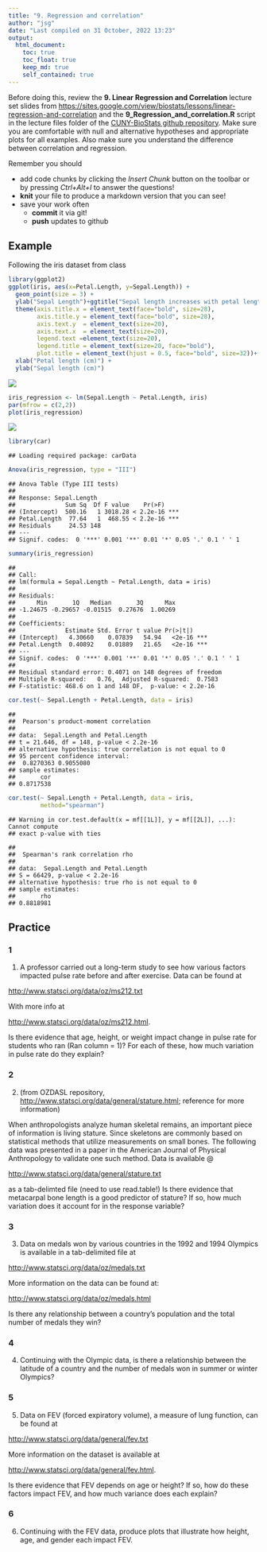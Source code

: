 ```yaml
---
title: "9. Regression and correlation"
author: "jsg"
date: "Last compiled on 31 October, 2022 13:23"
output:
  html_document:
    toc: true
    toc_float: true
    keep_md: true
    self_contained: true
---
```


Before doing this, review the **9. Linear Regression and Correlation** lecture set slides from 
https://sites.google.com/view/biostats/lessons/linear-regression-and-correlation and
the  **9_Regression_and_correlation.R** script in the lecture files folder of the
[CUNY-BioStats github repository](https://github.com/jsgosnell/CUNY-BioStats). 
Make sure you are comfortable with null and alternative hypotheses and appropriate plots
for all examples. Also make sure you understand the difference between
correlation and regression.


Remember you should

* add code chunks by clicking the *Insert Chunk* button on the toolbar or by
pressing *Ctrl+Alt+I* to answer the questions!
* **knit** your file to produce a markdown version that you can see!
* save your work often 
  * **commit** it via git!
  * **push** updates to github
  
  
## Example

Following the iris dataset from class


```r
library(ggplot2)
ggplot(iris, aes(x=Petal.Length, y=Sepal.Length)) +
  geom_point(size = 3) +
  ylab("Sepal Length")+ggtitle("Sepal length increases with petal length")+
  theme(axis.title.x = element_text(face="bold", size=28), 
        axis.title.y = element_text(face="bold", size=28), 
        axis.text.y  = element_text(size=20),
        axis.text.x  = element_text(size=20), 
        legend.text =element_text(size=20),
        legend.title = element_text(size=20, face="bold"),
        plot.title = element_text(hjust = 0.5, face="bold", size=32))+
  xlab("Petal length (cm)") +
  ylab("Sepal length (cm)")
```

![](9._Regression_and_correlation_files/figure-html/unnamed-chunk-1-1.png)<!-- -->

```r
iris_regression <- lm(Sepal.Length ~ Petal.Length, iris)
par(mfrow = c(2,2))
plot(iris_regression)
```

![](9._Regression_and_correlation_files/figure-html/unnamed-chunk-1-2.png)<!-- -->

```r
library(car)
```

```
## Loading required package: carData
```

```r
Anova(iris_regression, type = "III")
```

```
## Anova Table (Type III tests)
## 
## Response: Sepal.Length
##              Sum Sq  Df F value    Pr(>F)    
## (Intercept)  500.16   1 3018.28 < 2.2e-16 ***
## Petal.Length  77.64   1  468.55 < 2.2e-16 ***
## Residuals     24.53 148                      
## ---
## Signif. codes:  0 '***' 0.001 '**' 0.01 '*' 0.05 '.' 0.1 ' ' 1
```

```r
summary(iris_regression)
```

```
## 
## Call:
## lm(formula = Sepal.Length ~ Petal.Length, data = iris)
## 
## Residuals:
##      Min       1Q   Median       3Q      Max 
## -1.24675 -0.29657 -0.01515  0.27676  1.00269 
## 
## Coefficients:
##              Estimate Std. Error t value Pr(>|t|)    
## (Intercept)   4.30660    0.07839   54.94   <2e-16 ***
## Petal.Length  0.40892    0.01889   21.65   <2e-16 ***
## ---
## Signif. codes:  0 '***' 0.001 '**' 0.01 '*' 0.05 '.' 0.1 ' ' 1
## 
## Residual standard error: 0.4071 on 148 degrees of freedom
## Multiple R-squared:   0.76,	Adjusted R-squared:  0.7583 
## F-statistic: 468.6 on 1 and 148 DF,  p-value: < 2.2e-16
```


```r
cor.test(~ Sepal.Length + Petal.Length, data = iris)
```

```
## 
## 	Pearson's product-moment correlation
## 
## data:  Sepal.Length and Petal.Length
## t = 21.646, df = 148, p-value < 2.2e-16
## alternative hypothesis: true correlation is not equal to 0
## 95 percent confidence interval:
##  0.8270363 0.9055080
## sample estimates:
##       cor 
## 0.8717538
```

```r
cor.test(~ Sepal.Length + Petal.Length, data = iris,
         method="spearman")
```

```
## Warning in cor.test.default(x = mf[[1L]], y = mf[[2L]], ...): Cannot compute
## exact p-value with ties
```

```
## 
## 	Spearman's rank correlation rho
## 
## data:  Sepal.Length and Petal.Length
## S = 66429, p-value < 2.2e-16
## alternative hypothesis: true rho is not equal to 0
## sample estimates:
##       rho 
## 0.8818981
```


## Practice

### 1
  

1.  A professor carried out a long-term study to see how various factors impacted
pulse rate before and after exercise.  Data can be found at 

http://www.statsci.org/data/oz/ms212.txt

With more info at 

http://www.statsci.org/data/oz/ms212.html.

Is there evidence that age, height, or weight impact change in pulse rate for students who ran (Ran column = 1)?  For each of these, how much variation in pulse rate do they explain?

### 2 

2. (from OZDASL repository, http://www.statsci.org/data/general/stature.html; reference for more information)

When anthropologists analyze human skeletal remains, an important piece of
information is living stature. Since skeletons are commonly based on
statistical methods that utilize measurements on small bones. The following
data was presented in a paper in the American Journal of Physical
Anthropology to validate one such method.
Data is available @

http://www.statsci.org/data/general/stature.txt

as a tab-delimted file (need to use read.table!)
Is there evidence that metacarpal bone length is a good predictor of
stature? If so, how much variation does it account for in the response
variable?

### 3

3. Data on medals won by various countries in the 1992 and 1994 Olympics is
available in a tab-delimited file at 

http://www.statsci.org/data/oz/medals.txt

More information on the data can be found at: 

http://www.statsci.org/data/oz/medals.html

Is there any relationship between a country’s population and the total
number of medals they win?

### 4
 
4. Continuing with the Olympic data, is there a relationship between the
latitude of a country and the number of medals won in summer or winter
Olympics?

### 5

5. Data on FEV (forced expiratory volume), a measure of lung function, can
be found at 

http://www.statsci.org/data/general/fev.txt

More information on the dataset is available at 

http://www.statsci.org/data/general/fev.html.

Is there evidence that FEV depends on age or height? If so, how do these
factors impact FEV, and how much variance does each explain? 

### 6 

6. Continuing with the FEV data, produce plots that illustrate how height, age, and gender each impact FEV.  
